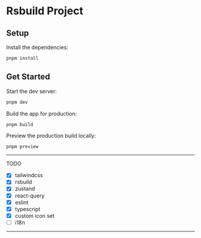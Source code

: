 # Rsbuild Project

## Setup

Install the dependencies:

```bash
pnpm install
```

## Get Started

Start the dev server:

```bash
pnpm dev
```

Build the app for production:

```bash
pnpm build
```

Preview the production build locally:

```bash
pnpm preview
```

---
TODO
- [x] tailwindcss
- [x] rsbuild
- [x] zustand
- [x] react-query
- [x] eslint
- [x] typescript
- [x] custom icon set
- [ ] i18n
---
